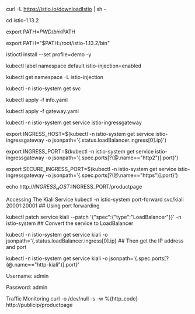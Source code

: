 curl -L https://istio.io/downloadIstio | sh -

cd istio-1.13.2

export PATH=$PWD/bin:$PATH

export PATH="$PATH:/root/istio-1.13.2/bin"

istioctl install --set profile=demo -y

kubectl label namespace default istio-injection=enabled

kubectl get namespace -L istio-injection

kubectl -n istio-system get svc

kubectl apply -f info.yaml

kubectl apply -f gateway.yaml

kubectl -n istio-system get service istio-ingressgateway

export INGRESS_HOST=$(kubectl -n istio-system get service istio-ingressgateway -o jsonpath='{.status.loadBalancer.ingress[0].ip}')

export INGRESS_PORT=$(kubectl -n istio-system get service istio-ingressgateway -o jsonpath='{.spec.ports[?(@.name=="http2")].port}')

export SECURE_INGRESS_PORT=$(kubectl -n istio-system get service istio-ingressgateway -o jsonpath='{.spec.ports[?(@.name=="https")].port}')

echo http://$INGRESS_HOST:$INGRESS_PORT/productpage

Accessing The Kiali Service
kubectl -n istio-system port-forward  svc/kiali 20001:20001 ## Using port forwarding

kubectl patch service kiali --patch '{"spec":{"type":"LoadBalancer"}}' -n istio-system ## Convert the service to LoadBalancer

kubectl -n istio-system get service kiali -o jsonpath='{.status.loadBalancer.ingress[0].ip} ## Then get the IP address and port

kubectl -n istio-system get service kiali -o jsonpath='{.spec.ports[?(@.name=="http-kiali")].port}'

Username: admin

Password: admin

Traffic Monitoring
curl -o /dev/null -s -w %{http_code} http://publicip/productpage
